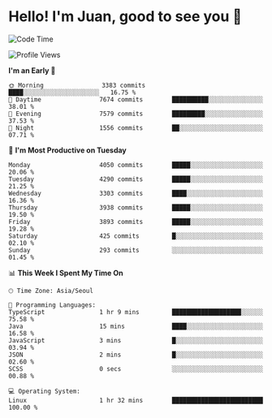 # Hello! I'm Juan, good to see you 👋

<!--
**Y-k-Y/Y-k-Y** is a ✨ _special_ ✨ repository because its `README.md` (this file) appears on your GitHub profile.

Here are some ideas to get you started:

- 🔭 I’m currently working on ...
- 🌱 I’m currently learning ...
- 👯 I’m looking to collaborate on ...
- 🤔 I’m looking for help with ...
- 💬 Ask me about ...
- 📫 How to reach me: ...
- 😄 Pronouns: ...
- ⚡ Fun fact: ...
-->
<!--
![Profile views](https://gpvc.arturio.dev/Y-k-Y)

[![Omid Nikrah StackOverflow](https://github-readme-stackoverflow.vercel.app/?userID=9517076)](https://stackoverflow.com/users/9517076/i-have-10-fingers)
-->

<!--START_SECTION:waka-->
![Code Time](http://img.shields.io/badge/Code%20Time-1%2C762%20hrs%2049%20mins-blue)

![Profile Views](http://img.shields.io/badge/Profile%20Views-0-blue)

**I'm an Early 🐤** 

```text
🌞 Morning                3383 commits        ████░░░░░░░░░░░░░░░░░░░░░   16.75 % 
🌆 Daytime                7674 commits        ██████████░░░░░░░░░░░░░░░   38.01 % 
🌃 Evening                7579 commits        █████████░░░░░░░░░░░░░░░░   37.53 % 
🌙 Night                  1556 commits        ██░░░░░░░░░░░░░░░░░░░░░░░   07.71 % 
```
📅 **I'm Most Productive on Tuesday** 

```text
Monday                   4050 commits        █████░░░░░░░░░░░░░░░░░░░░   20.06 % 
Tuesday                  4290 commits        █████░░░░░░░░░░░░░░░░░░░░   21.25 % 
Wednesday                3303 commits        ████░░░░░░░░░░░░░░░░░░░░░   16.36 % 
Thursday                 3938 commits        █████░░░░░░░░░░░░░░░░░░░░   19.50 % 
Friday                   3893 commits        █████░░░░░░░░░░░░░░░░░░░░   19.28 % 
Saturday                 425 commits         █░░░░░░░░░░░░░░░░░░░░░░░░   02.10 % 
Sunday                   293 commits         ░░░░░░░░░░░░░░░░░░░░░░░░░   01.45 % 
```


📊 **This Week I Spent My Time On** 

```text
🕑︎ Time Zone: Asia/Seoul

💬 Programming Languages: 
TypeScript               1 hr 9 mins         ███████████████████░░░░░░   75.58 % 
Java                     15 mins             ████░░░░░░░░░░░░░░░░░░░░░   16.58 % 
JavaScript               3 mins              █░░░░░░░░░░░░░░░░░░░░░░░░   03.94 % 
JSON                     2 mins              █░░░░░░░░░░░░░░░░░░░░░░░░   02.60 % 
SCSS                     0 secs              ░░░░░░░░░░░░░░░░░░░░░░░░░   00.88 % 

💻 Operating System: 
Linux                    1 hr 32 mins        █████████████████████████   100.00 % 
```


<!--END_SECTION:waka-->
